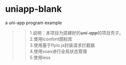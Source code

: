 # uniapp-blank
a uni-app program example



>>1.说明：本项目为搭建好的***uni-app***的项目壳子。<br>
>>2.使用iconfont图标库<br>
>>3.使用基于flyio.js封装请求拦截器<br>
>>4.使用vuex进行全局状态管理<br>
>>5.使用less<br>
